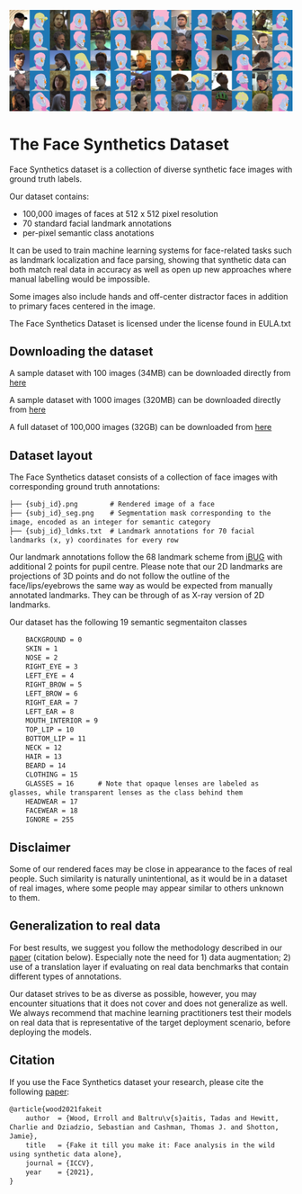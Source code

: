 ![alt text](docs/img/dataset_samples_2.jpg)

# The Face Synthetics Dataset

Face Synthetics dataset is a collection of diverse synthetic face images with ground truth labels.

Our dataset contains:
- 100,000 images of faces at 512 x 512 pixel resolution
- 70 standard facial landmark annotations
- per-pixel semantic class anotations

It can be used to train machine learning systems for face-related tasks such as landmark localization and face parsing, showing that synthetic data can both match real data in accuracy as well as open up new approaches where manual labelling would be impossible.

Some images also include hands and off-center distractor faces in addition to primary faces centered in the image.

The Face Synthetics Dataset is licensed under the license found in EULA.txt

## Downloading the dataset

A sample dataset with 100 images (34MB) can be downloaded directly from [here](https://facesyntheticspubwedata.blob.core.windows.net/iccv-2021/dataset_100.zip)

A sample dataset with 1000 images (320MB) can be downloaded directly from [here](https://facesyntheticspubwedata.blob.core.windows.net/iccv-2021/dataset_1000.zip)

A full dataset of 100,000 images (32GB) can be downloaded from [here](https://facesyntheticspubwedata.blob.core.windows.net/iccv-2021/dataset_100000.zip)

## Dataset layout

The Face Synthetics dataset consists of a collection of face images with corresponding ground truth annotations:

```
├── {subj_id}.png        # Rendered image of a face
├── {subj_id}_seg.png    # Segmentation mask corresponding to the image, encoded as an integer for semantic category
├── {subj_id}_ldmks.txt  # Landmark annotations for 70 facial landmarks (x, y) coordinates for every row
```

Our landmark annotations follow the 68 landmark scheme from [iBUG](https://ibug.doc.ic.ac.uk/resources/300-W/) with additional 2 points for pupil centre.
Please note that our 2D landmarks are projections of 3D points and do not follow the outline of the face/lips/eyebrows the same way as would be expected from manually annotated landmarks.
They can be through of as X-ray version of 2D landmarks.

Our dataset has the following 19 semantic segmentaiton classes
```
    BACKGROUND = 0
    SKIN = 1
    NOSE = 2
    RIGHT_EYE = 3
    LEFT_EYE = 4
    RIGHT_BROW = 5
    LEFT_BROW = 6
    RIGHT_EAR = 7
    LEFT_EAR = 8
    MOUTH_INTERIOR = 9
    TOP_LIP = 10
    BOTTOM_LIP = 11
    NECK = 12
    HAIR = 13
    BEARD = 14
    CLOTHING = 15
    GLASSES = 16      # Note that opaque lenses are labeled as glasses, while transparent lenses as the class behind them
    HEADWEAR = 17
    FACEWEAR = 18
    IGNORE = 255
```

## Disclaimer

Some of our rendered faces may be close in appearance to the faces of real people.  Such similarity is naturally unintentional, as it would be in a dataset of real images, where some people may appear similar to others unknown to them.


## Generalization to real data

For best results, we suggest you follow the methodology described in our [paper](https://arxiv.org/abs/2109.15102) (citation below). Especially note the need for 1) data augmentation; 2) use of a translation layer if evaluating on real data benchmarks that contain different types of annotations.

Our dataset strives to be as diverse as possible, however, you may encounter situations that it does not cover and does not generalize as well. We always recommend that machine learning practitioners test their models on real data that is representative of the target deployment scenario, before deploying the models.


## Citation

If you use the Face Synthetics dataset your research, please cite the following [paper](https://arxiv.org/abs/2109.15102):


```
@article{wood2021fakeit
    author  = {Wood, Erroll and Baltru\v{s}aitis, Tadas and Hewitt, Charlie and Dziadzio, Sebastian and Cashman, Thomas J. and Shotton, Jamie},
    title   = {Fake it till you make it: Face analysis in the wild using synthetic data alone},
    journal = {ICCV},
    year    = {2021},
}
```
